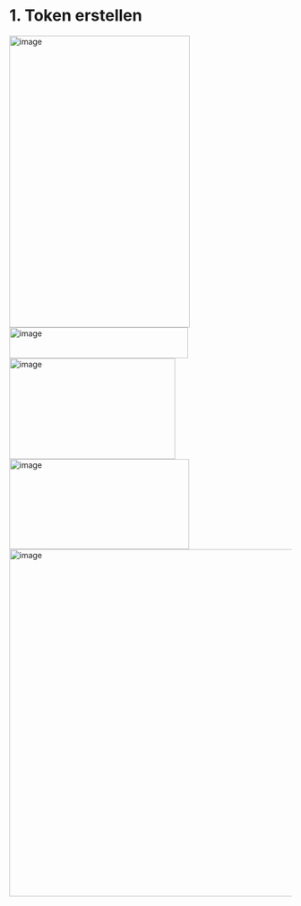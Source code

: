 # 1. Token erstellen
<img width="322" height="521" alt="image" src="https://github.com/user-attachments/assets/8c6f1651-4705-4cb1-bd1c-c72a7db84020" />
<br>
<img width="319" height="55" alt="image" src="https://github.com/user-attachments/assets/6d51e466-4e47-4f5e-8eee-f33bc01be6d8" />
<br>
<img width="296" height="180" alt="image" src="https://github.com/user-attachments/assets/26320f78-b207-4f5e-9a4e-897907943f9e" />
<br>
<img width="321" height="161" alt="image" src="https://github.com/user-attachments/assets/ef74ea08-fa6a-46d4-b98b-733f77ee29f1" />
<br>
<img width="798" height="620" alt="image" src="https://github.com/user-attachments/assets/35aa59bd-0e13-4881-85ee-01e545462c8a" />
<br>

